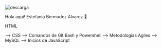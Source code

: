 
![descarga](https://user-images.githubusercontent.com/89166860/165837530-9e2c7115-6dc9-44c9-a13d-837e69b9a3c8.png)

Hola aqui!
Estefania Bermudez Alvarez 👋

<!--
**teffidev/teffidev** is a ✨ _special_ ✨ repository because its `README.md` (this file) appears on your GitHub profile.

- 😄 Soy Administradora de Empresas
- 🌱 Actualmente estoy aprendiendo Desarrollo Full Stack - Digital House

- ⚡ Conocimientos en:
--> HTML
--> CSS
--> Comandos de Git Bash y Powershell
--> Metodologias Agiles
--> MySQL
--> Inicios de JavaScript
